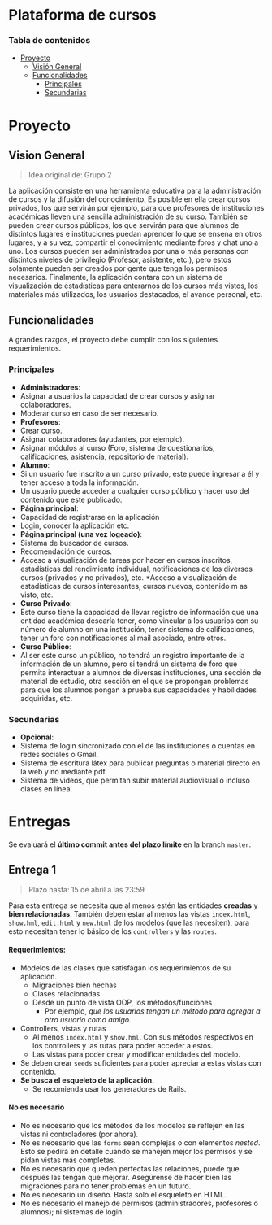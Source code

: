 # Plataforma de cursos

### Tabla de contenidos
* [Proyecto](#proyecto)
  * [Visión General](#vision-general)
  * [Funcionalidades](#funcionalidades)
    * [Principales](#principales)
    * [Secundarias](#secundarias)

# Proyecto

## Vision General
> Idea original de: Grupo 2
  
La aplicación consiste en una herramienta educativa para la administración de cursos y la difusión del conocimiento. Es posible en ella crear cursos privados, los que servirán por ejemplo, para que profesores de instituciones académicas lleven una sencilla administración de su curso. También se pueden crear cursos públicos, los que servirán para que alumnos de distintos lugares e instituciones puedan aprender lo que se ensena en otros lugares, y a su vez, compartir el conocimiento mediante foros y chat uno a uno. Los cursos pueden ser administrados por una o más personas con distintos niveles de privilegio (Profesor, asistente, etc.), pero estos solamente pueden ser creados por gente que tenga los permisos necesarios. Finalmente, la aplicación contara con un sistema de visualización de estadísticas para enterarnos de los cursos más vistos, los materiales más utilizados, los usuarios destacados, el avance personal, etc.

## Funcionalidades

A grandes razgos, el proyecto debe cumplir con los siguientes requerimientos.

### Principales
* **Administradores**:
 * Asignar a usuarios la capacidad de crear cursos y asignar colaboradores.
 * Moderar curso en caso de ser necesario.
* **Profesores**:
 * Crear curso.
 * Asignar colaboradores (ayudantes, por ejemplo).
 * Asignar módulos al curso (Foro, sistema de cuestionarios, calificaciones, asistencia, repositorio de material).
* **Alumno**:
 * Si un usuario fue inscrito a un curso privado, este puede ingresar a él y tener acceso a toda la información.
 * Un usuario puede acceder a cualquier curso público y hacer uso del contenido que este publicado.
* **Página principal**:
 * Capacidad de registrarse en la aplicación
 * Login, conocer la aplicación etc.
* **Página principal (una vez logeado)**:
 * Sistema de buscador de cursos.
 * Recomendación de cursos.
 * Acceso a visualización de tareas por hacer en cursos inscritos, estadísticas del rendimiento individual, notificaciones de los diversos cursos (privados y no privados), etc.
 *Acceso a visualización de estadísticas de cursos interesantes, cursos nuevos, contenido m as visto, etc.
* **Curso Privado**:
 * Este curso tiene la capacidad de llevar registro de información que una entidad académica desearía tener, como vincular a los usuarios con su número de alumno en una institución, tener sistema de calificaciones, tener un foro con notificaciones al mail asociado, entre otros.
* **Curso Público**:
 * Al ser este curso un público, no tendrá un registro importante de la información de un alumno, pero si tendrá un sistema de foro que permita interactuar a alumnos de diversas instituciones, una sección de material de estudio, otra sección en el que se propongan problemas para que los alumnos pongan a prueba sus capacidades y habilidades adquiridas, etc.

### Secundarias
* **Opcional**:
 * Sistema de login sincronizado con el de las instituciones o cuentas en redes sociales o Gmail.
 * Sistema de escritura látex para publicar preguntas o material directo en la web y no mediante pdf.
 * Sistema de videos, que permitan subir material audiovisual o incluso clases en línea.


# Entregas

Se evaluará el **último commit antes del plazo límite** en la branch `master`. 

## Entrega 1
> Plazo hasta: 15 de abril a las 23:59

Para esta entrega se necesita que al menos estén las entidades **creadas** y **bien relacionadas**. También deben estar al menos las vistas `index.html`, `show.hml`, `edit.html` y `new.html` de los modelos (que las necesiten), para esto necesitan tener lo básico de los ``controllers`` y las ``routes``.

#### Requerimientos:
* Modelos de las clases que satisfagan los requerimientos de su aplicación.
    * Migraciones bien hechas
    * Clases relacionadas
    * Desde un punto de vista OOP, los métodos/funciones
        * Por ejemplo, *que los usuarios tengan un método para agregar a otro usuario como amigo.* 
* Controllers, vistas y rutas
    * Al menos `index.html` y `show.hml`. Con sus métodos respectivos en los controllers y las rutas para poder acceder a estos.
    * Las vistas para poder crear y modificar entidades del modelo. 
* Se deben crear `seeds` suficientes para poder apreciar a estas vistas con contenido. 
* **Se busca el esqueleto de la aplicación.**
    * Se recomienda usar los generadores de Rails.

#### No es necesario
* No es necesario que los métodos de los modelos se reflejen en las vistas ni controladores (por ahora).
* No es necesario que las `forms` sean complejas o con elementos *nested*. Esto se pedirá en detalle cuando se manejen mejor los permisos y se pidan vistas más completas. 
* No es necesario que queden perfectas las relaciones, puede que después las tengan que mejorar. Asegúrense de hacer bien las migraciones para no tener problemas en un futuro.
* No es necesario un diseño. Basta solo el esqueleto en HTML.
* No es necesario el manejo de permisos (administradores, profesores o alumnos); ni sistemas de login. 




